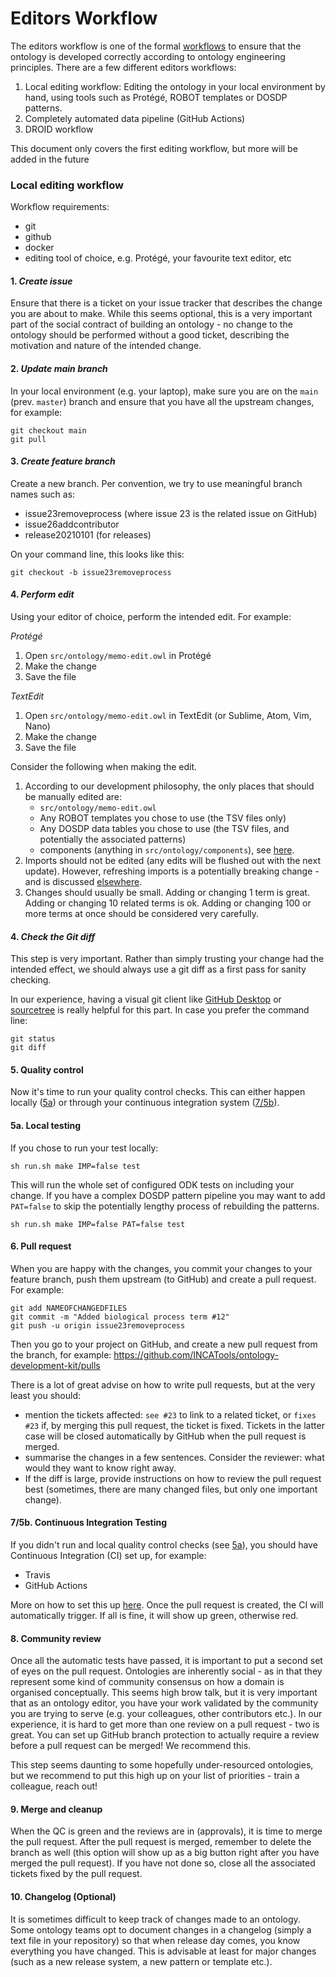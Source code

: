 # Editors Workflow

The editors workflow is one of the formal [workflows](index.md) to ensure that the ontology is developed correctly according to ontology engineering principles. There are a few different editors workflows:

1. Local editing workflow: Editing the ontology in your local environment by hand, using tools such as Protégé, ROBOT templates or DOSDP patterns.
2. Completely automated data pipeline (GitHub Actions)
3. DROID workflow

This document only covers the first editing workflow, but more will be added in the future

### Local editing workflow

Workflow requirements:

- git
- github
- docker
- editing tool of choice, e.g. Protégé, your favourite text editor, etc

#### 1. _Create issue_
Ensure that there is a ticket on your issue tracker that describes the change you are about to make. While this seems optional, this is a very important part of the social contract of building an ontology - no change to the ontology should be performed without a good ticket, describing the motivation and nature of the intended change.

#### 2. _Update main branch_ 
In your local environment (e.g. your laptop), make sure you are on the `main` (prev. `master`) branch and ensure that you have all the upstream changes, for example:

```
git checkout main
git pull
```

#### 3. _Create feature branch_
Create a new branch. Per convention, we try to use meaningful branch names such as:
- issue23removeprocess (where issue 23 is the related issue on GitHub)
- issue26addcontributor
- release20210101 (for releases)

On your command line, this looks like this:

```
git checkout -b issue23removeprocess
```

#### 4. _Perform edit_
Using your editor of choice, perform the intended edit. For example:

_Protégé_

1. Open `src/ontology/memo-edit.owl` in Protégé
2. Make the change
3. Save the file

_TextEdit_

1. Open `src/ontology/memo-edit.owl` in TextEdit (or Sublime, Atom, Vim, Nano)
2. Make the change
3. Save the file

Consider the following when making the edit.

1. According to our development philosophy, the only places that should be manually edited are:
    - `src/ontology/memo-edit.owl`
    - Any ROBOT templates you chose to use (the TSV files only)
    - Any DOSDP data tables you chose to use (the TSV files, and potentially the associated patterns)
    - components (anything in `src/ontology/components`), see [here](RepositoryFileStructure.md).
2. Imports should not be edited (any edits will be flushed out with the next update). However, refreshing imports is a potentially breaking change - and is discussed [elsewhere](UpdateImports.md).
3. Changes should usually be small. Adding or changing 1 term is great. Adding or changing 10 related terms is ok. Adding or changing 100 or more terms at once should be considered very carefully.

#### 4. _Check the Git diff_
This step is very important. Rather than simply trusting your change had the intended effect, we should always use a git diff as a first pass for sanity checking.

In our experience, having a visual git client like [GitHub Desktop](https://desktop.github.com/) or [sourcetree](https://www.sourcetreeapp.com/) is really helpful for this part. In case you prefer the command line:

```
git status
git diff
```
#### 5. Quality control
Now it's time to run your quality control checks. This can either happen locally ([5a](#5a-local-testing)) or through your continuous integration system ([7/5b](#75b-continuous-integration-testing)).

#### 5a. Local testing
If you chose to run your test locally:

```
sh run.sh make IMP=false test
```
This will run the whole set of configured ODK tests on including your change. If you have a complex DOSDP pattern pipeline you may want to add `PAT=false` to skip the potentially lengthy process of rebuilding the patterns.

```
sh run.sh make IMP=false PAT=false test
```

#### 6. Pull request

When you are happy with the changes, you commit your changes to your feature branch, push them upstream (to GitHub) and create a pull request. For example:

```
git add NAMEOFCHANGEDFILES
git commit -m "Added biological process term #12"
git push -u origin issue23removeprocess
```

Then you go to your project on GitHub, and create a new pull request from the branch, for example: https://github.com/INCATools/ontology-development-kit/pulls

There is a lot of great advise on how to write pull requests, but at the very least you should:
- mention the tickets affected: `see #23` to link to a related ticket, or `fixes #23` if, by merging this pull request, the ticket is fixed. Tickets in the latter case will be closed automatically by GitHub when the pull request is merged.
- summarise the changes in a few sentences. Consider the reviewer: what would they want to know right away.
- If the diff is large, provide instructions on how to review the pull request best (sometimes, there are many changed files, but only one important change).

#### 7/5b. Continuous Integration Testing
If you didn't run and local quality control checks (see [5a](#5a-local-testing)), you should have Continuous Integration (CI) set up, for example:
- Travis
- GitHub Actions

More on how to set this up [here](ContinuousIntegration.md). Once the pull request is created, the CI will automatically trigger. If all is fine, it will show up green, otherwise red.

#### 8. Community review
Once all the automatic tests have passed, it is important to put a second set of eyes on the pull request. Ontologies are inherently social - as in that they represent some kind of community consensus on how a domain is organised conceptually. This seems high brow talk, but it is very important that as an ontology editor, you have your work validated by the community you are trying to serve (e.g. your colleagues, other contributors etc.). In our experience, it is hard to get more than one review on a pull request - two is great. You can set up GitHub branch protection to actually require a review before a pull request can be merged! We recommend this.

This step seems daunting to some hopefully under-resourced ontologies, but we recommend to put this high up on your list of priorities - train a colleague, reach out!

#### 9. Merge and cleanup
When the QC is green and the reviews are in (approvals), it is time to merge the pull request. After the pull request is merged, remember to delete the branch as well (this option will show up as a big button right after you have merged the pull request). If you have not done so, close all the associated tickets fixed by the pull request.

#### 10. Changelog (Optional)
It is sometimes difficult to keep track of changes made to an ontology. Some ontology teams opt to document changes in a changelog (simply a text file in your repository) so that when release day comes, you know everything you have changed. This is advisable at least for major changes (such as a new release system, a new pattern or template etc.).
